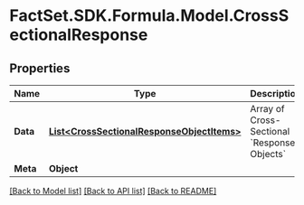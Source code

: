 # FactSet.SDK.Formula.Model.CrossSectionalResponse

## Properties

Name | Type | Description | Notes
------------ | ------------- | ------------- | -------------
**Data** | [**List&lt;CrossSectionalResponseObjectItems&gt;**](CrossSectionalResponseObjectItems.md) | Array of Cross-Sectional &#x60;Response Objects&#x60; | [optional] 
**Meta** | **Object** |  | [optional] 

[[Back to Model list]](../README.md#documentation-for-models) [[Back to API list]](../README.md#documentation-for-api-endpoints) [[Back to README]](../README.md)


